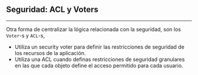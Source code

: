 ## Seguridad: ACL y Voters
-------------------------

Otra forma de centralizar la lógica relacionada con la seguridad, son los `Voter`-s y `ACL`-s,

* <!-- .element: class="fragment" data-fragment-index="1" --> Utiliza un security voter para definir las restricciones de seguridad de los recursos de la aplicación.

* <!-- .element: class="fragment" data-fragment-index="2" --> Utiliza una ACL cuando definas restricciones de seguridad granulares en las que cada objeto define el acceso permitido para cada usuario.
